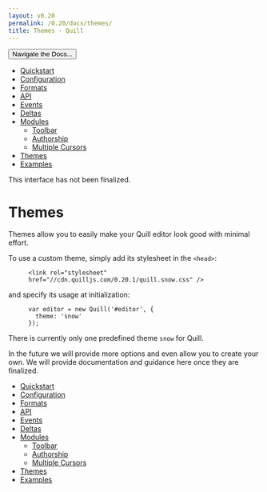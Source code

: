 ```yaml
---
layout: v0.20
permalink: /0.20/docs/themes/
title: Themes - Quill
---
```

<div class="container">
  <div id="sidebar-dropdown">
    <div class="btn-group">
      <button class="btn btn-default dropdown-toggle" data-toggle="dropdown"
      type="button">Navigate the Docs... <span class="caret"></span></button>
      <ul class="dropdown-menu" role="menu">
        <li>
          <a href="/0.20/docs/quickstart/">Quickstart</a>
        </li>
        <li>
          <a href="/0.20/docs/configuration/">Configuration</a>
        </li>
        <li>
          <a href="/0.20/docs/formats/">Formats</a>
        </li>
        <li>
          <a href="/0.20/docs/api/">API</a>
        </li>
        <li>
          <a href="/0.20/docs/events/">Events</a>
        </li>
        <li>
          <a href="/0.20/docs/deltas/">Deltas</a>
        </li>
        <li>
          <a href="/0.20/docs/modules/">Modules</a>
          <ul>
            <li>
              <a href="/0.20/docs/modules/toolbar/">Toolbar</a>
            </li>
            <li>
              <a href="/0.20/docs/modules/authorship/">Authorship</a>
            </li>
            <li>
              <a href="/0.20/docs/modules/multi-cursors/">Multiple Cursors</a>
            </li>
          </ul>
        </li>
        <li class="active">
          <a href="/0.20/docs/themes/">Themes</a>
        </li>
        <li>
          <a href="/0.20/examples/">Examples</a>
        </li>
      </ul>
    </div>
  </div>
  <div class="row">
    <div class="col-sm-9" id="docs-container">
      <div class="alert alert-warning">
        This interface has not been finalized.
      </div>
      <h1 id="themes">Themes</h1>
      <p>Themes allow you to easily make your Quill editor look good with
      minimal effort.</p>
      <p>To use a custom theme, simply add its stylesheet in the <code class=
      "highlighter-rouge">&lt;head&gt;</code>:</p>
      <figure class="highlight">
        <pre>
<code class="language-html" data-lang="html"><span class=
"nt">&lt;link</span> <span class="na">rel=</span><span class=
"s">"stylesheet"</span> <span class="na">href=</span><span class=
"s">"//cdn.quilljs.com/0.20.1/quill.snow.css"</span> <span class=
"nt">/&gt;</span></code>
</pre>
      </figure>
      <p>and specify its usage at initialization:</p>
      <figure class="highlight">
        <pre>
<code class="language-javascript" data-lang="javascript"><span class=
"kd">var</span> <span class="nx">editor</span> <span class=
"o">=</span> <span class="k">new</span> <span class=
"nx">Quill</span><span class="p">(</span><span class=
"s1">'#editor'</span><span class="p">,</span> <span class="p">{</span>
  <span class="na">theme</span><span class="p">:</span> <span class=
"s1">'snow'</span>
<span class="p">});</span></code>
</pre>
      </figure>
      <p>There is currently only one predefined theme <code class=
      "highlighter-rouge">snow</code> for Quill.</p>
      <p>In the future we will provide more options and even allow you to
      create your own. We will provide documentation and guidance here once
      they are finalized.</p>
    </div>
    <div class="col-sm-3" id="sidebar-container">
      <div class="sidebar-nav" data-offset-top="40" data-spy="affix">
        <ul class="nav">
          <li>
            <a href="/0.20/docs/quickstart/">Quickstart</a>
          </li>
          <li>
            <a href="/0.20/docs/configuration/">Configuration</a>
          </li>
          <li>
            <a href="/0.20/docs/formats/">Formats</a>
          </li>
          <li>
            <a href="/0.20/docs/api/">API</a>
          </li>
          <li>
            <a href="/0.20/docs/events/">Events</a>
          </li>
          <li>
            <a href="/0.20/docs/deltas/">Deltas</a>
          </li>
          <li>
            <a href="/0.20/docs/modules/">Modules</a>
            <ul class="nav">
              <li>
                <a href="/0.20/docs/modules/toolbar/">Toolbar</a>
              </li>
              <li>
                <a href="/0.20/docs/modules/authorship/">Authorship</a>
              </li>
              <li>
                <a href="/0.20/docs/modules/multi-cursors/">Multiple
                Cursors</a>
              </li>
            </ul>
          </li>
          <li class="active">
            <a href="/0.20/docs/themes/">Themes</a>
          </li>
          <li>
            <a href="/0.20/examples/">Examples</a>
          </li>
        </ul>
      </div>
    </div>
  </div>
</div>
<script src="//ajax.googleapis.com/ajax/libs/jquery/1.11.0/jquery.min.js" type=
"text/javascript"></script>
<script src="//netdna.bootstrapcdn.com/bootstrap/3.3.4/js/bootstrap.min.js"
type="text/javascript"></script>